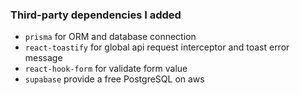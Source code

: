 ### Third-party dependencies I added
- `prisma` for ORM and database connection
- `react-toastify` for global api request interceptor and toast error message
- `react-hook-form` for validate form value
- `supabase` provide a free PostgreSQL on aws
